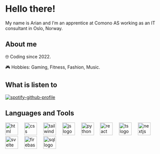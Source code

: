 # Hello there!

My name is Arian and I'm an apprentice at Comono AS working as an IT consultant in Oslo, Norway.

## About me

🤓 Coding since 2022.

🎮 Hobbies: Gaming, Fitness, Fashion, Music.

## What is listen to

[![spotify-github-profile](https://spotify-github-profile.kittinanx.com/api/view?uid=lbeke&cover_image=true&theme=default&show_offline=true&background_color=000000&interchange=false&bar_color_cover=false)](https://spotify-github-profile.kittinanx.com/api/view?uid=lbeke&redirect=true)

## Languages and Tools

<div align="left">
  <img src="https://skillicons.dev/icons?i=html" height="40" alt="html logo"  />
  <img width="12" />
  <img src="https://skillicons.dev/icons?i=css" height="40" alt="css logo"  />
  <img width="12" />
  <img src="https://skillicons.dev/icons?i=tailwind" height="40" alt="tailwind logo"  />
  <img width="12" />
  <img src="https://skillicons.dev/icons?i=js" height="40" alt="js logo"  />
  <img width="12" />
  <img src="https://skillicons.dev/icons?i=py" height="40" alt="python logo"  />
  <img width="12" />
  <img src="https://skillicons.dev/icons?i=react" height="40" alt="react logo"  />
  <img width="12" />
  <img src="https://skillicons.dev/icons?i=ts" height="40" alt="ts logo"  />
  <img width="12" />
  <img src="https://skillicons.dev/icons?i=nextjs" height="40" alt="nextjs logo"  />
  <img width="12" />
  <img src="https://skillicons.dev/icons?i=svelte" height="40" alt="svelte logo"  />
  <img width="12" />
  <img src="https://skillicons.dev/icons?i=firebase" height="40" alt="firebase logo"  />
  <img width="12" />
  <img src="https://skillicons.dev/icons?i=mysql" height="40" alt="sql logo"  />
</div>

